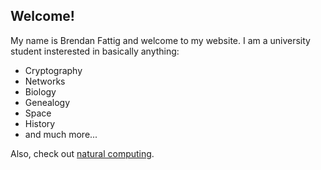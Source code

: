 ## Welcome!

My name is Brendan Fattig and welcome to my website. I am a university student insterested in basically anything:
  - Cryptography
  - Networks
  - Biology
  - Genealogy
  - Space
  - History
  - and much more...

Also, check out [natural computing](https://en.wikipedia.org/wiki/Natural_computing).
